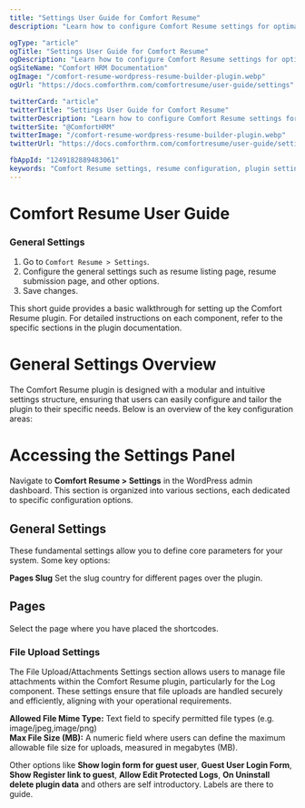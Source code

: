 ```yaml
---
title: "Settings User Guide for Comfort Resume"
description: "Learn how to configure Comfort Resume settings for optimal performance. Set up candidate preferences, notification settings, application options, and customize your resume management system."

ogType: "article"
ogTitle: "Settings User Guide for Comfort Resume"
ogDescription: "Learn how to configure Comfort Resume settings for optimal performance. Set up candidate preferences, notification settings, application options, and customize your resume management system."
ogSiteName: "Comfort HRM Documentation"
ogImage: "/comfort-resume-wordpress-resume-builder-plugin.webp"
ogUrl: "https://docs.comforthrm.com/comfortresume/user-guide/settings"

twitterCard: "article"
twitterTitle: "Settings User Guide for Comfort Resume"
twitterDescription: "Learn how to configure Comfort Resume settings for optimal performance. Set up candidate preferences, notification settings, application options, and customize your resume management system."
twitterSite: "@ComfortHRM"
twitterImage: "/comfort-resume-wordpress-resume-builder-plugin.webp"
twitterUrl: "https://docs.comforthrm.com/comfortresume/user-guide/settings"

fbAppId: "1249182889483061"
keywords: "Comfort Resume settings, resume configuration, plugin settings, candidate preferences, system configuration, resume preferences, notification settings, application settings, customization options, general settings"
---
```


# Comfort Resume User Guide

### General Settings

1. Go to `Comfort Resume > Settings`.
2. Configure the general settings such as resume listing page, resume submission page, and other options.
3. Save changes.

This short guide provides a basic walkthrough for setting up the Comfort Resume plugin. For detailed instructions on each component, refer to the specific sections in the plugin documentation.

# General Settings Overview #
The Comfort Resume plugin is designed with a modular and intuitive settings structure, ensuring that users can easily configure and tailor the plugin to their specific needs. Below is an overview of the key configuration areas:

# Accessing the Settings Panel #
Navigate to **Comfort Resume > Settings** in the WordPress admin dashboard. This section is organized into various sections, each dedicated to specific configuration options.

## General Settings ##
These fundamental settings allow you to define core parameters for your system. Some key options:

**Pages Slug** Set the slug country for different pages over the plugin.

## Pages ##
Select the page where you have placed the shortcodes.

### File Upload Settings
The File Upload/Attachments Settings section allows users to manage file attachments within the Comfort Resume plugin, particularly for the Log component. These settings ensure that file uploads are handled securely and efficiently, aligning with your operational requirements.

**Allowed File Mime Type:** Text field to specify permitted file types (e.g. image/jpeg,image/png)\
**Max File Size (MB):** A numeric field where users can define the maximum allowable file size for uploads, measured in megabytes (MB).

Other options like **Show login form for guest user**, **Guest User Login Form**, **Show Register link to guest**, **Allow Edit Protected Logs**, **On Uninstall delete plugin data** and others are self introductory. Labels are there to guide.






